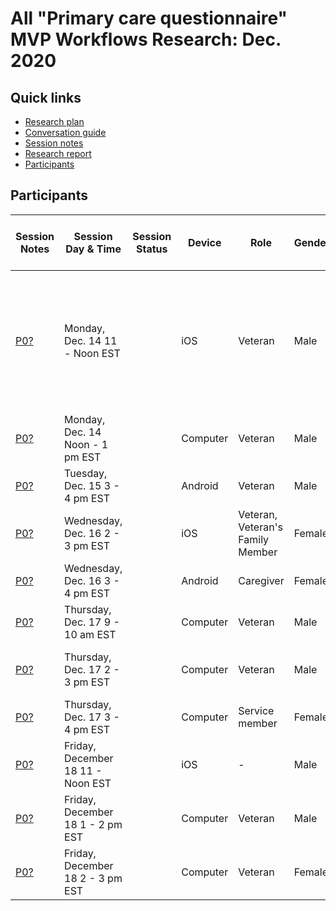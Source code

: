 # All "Primary care questionnaire" MVP Workflows Research: Dec. 2020

## Quick links

- [Research plan](https://github.com/department-of-veterans-affairs/va.gov-team/blob/master/products/health-care/questionnaire/research/all-mvp-workflows/research-plan.md)
- [Conversation guide](https://github.com/department-of-veterans-affairs/va.gov-team/blob/master/products/health-care/questionnaire/research/all-mvp-workflows/conversation-guide.md)
- [Session notes]()
- [Research report]()
- [Participants](#participants)

## Participants

| Session Notes   | Session Day & Time | Session Status | Device        | Role                                                  | Gender | Ethnicity                                               | Age      | Education                | Branch             | Location | PTSF or TBI | Disability Rating Over 70% | Rural or Urban | 
| ------------------------------------------------------------ | ------------ | ------------ | ------------ | ----------------------------------------------------- | ------ | ------------------------------------------------------- | -------- | ------------------------ | ------------------ | -------- | ------------------------ | ------------------ | -------- |
| [P0?]() | Monday, Dec. 14 11 - Noon EST |  | iOS | Veteran | Male | American Indian or Alaska Native, Hispanic, Latino, or Spanish Origin, Black or African American | 35-44 | Master's degree | Army | PR | No | Yes | - |
| [P0?]() | Monday, Dec. 14 Noon - 1 pm EST |  | Computer | Veteran | Male | - | - | - | - | - | Yes | Yes | - |
| [P0?]() | Tuesday, Dec. 15 3 - 4 pm EST |  | Android | Veteran | Male | White or Caucasian | 65-74 | Master's degree | Coast Guard | OK | Yes | Yes | Rural |
| [P0?]() | Wednesday, Dec. 16 2 - 3 pm EST |  | iOS | Veteran, Veteran's Family Member | Female | White or Caucasian | 25-34 | Bachelor's degree | Army | VA | No | Yes | Urban |
| [P0?]() | Wednesday, Dec. 16 3 - 4 pm EST |  | Android | Caregiver | Female | - | 45-54 | - | - | CA | No | Yes | - |
| [P0?]() | Thursday, Dec. 17 9 - 10 am EST |  | Computer | Veteran | Male | Black of African American | 45-54 | Master's degree | Army | MD | Yes | Yes | Urban |
| [P0?]() | Thursday, Dec. 17 2 - 3 pm EST |  | Computer | Veteran | Male | Hispanic, Latino, or Spanish Origin | 25-34 | Associate's degree/trade certificate/vocational training | Army | HI | No | Yes | - |
| [P0?]() | Thursday, Dec. 17 3 - 4 pm EST |  | Computer | Service member | Female | White or Caucasian | 45-54 | Master's degree | Army | HI | - | - | - |
| [P0?]() | Friday, December 18 11 - Noon EST  |  | iOS | - | Male | White of Caucasian | - | Bachelor's degree | Army  | - | - | - | - |
| [P0?]() | Friday, December 18 1 - 2 pm EST |  | Computer | Veteran | Male | White or Caucasian | 65-74 | Associate's degree/trade certificate/vocational training | Air Force | IA | Yes | - | Rural/Urban |
| [P0?]() | Friday, December 18 2 - 3 pm EST |  | Computer | Veteran | Female | White or Caucasian | - | Some college (no degree) | Navy | TN | Yes | Yes | - |

## 

